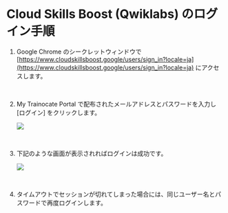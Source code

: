 # Cloud Skills Boost (Qwiklabs) のログイン手順

1. Google Chrome のシークレットウィンドウで [https://www.cloudskillsboost.google/users/sign_in?locale=ja](https://www.cloudskillsboost.google/users/sign_in?locale=ja) にアクセスします。

   <br />    

2. My Trainocate Portal で配布されたメールアドレスとパスワードを入力し [ログイン] をクリックします。  
   
   ![](https://lh4.googleusercontent.com/4u9BIj9hIGcfwtiviTVgSraepbfJsceVJXBGLgwTGq8Vy8kxRtCHKnPLT-f2wzTDEj1KDp3O1wdT3mrbWAtBoIjD0yBUGD2oXATzbYNRShMv9RbZI4vICifbPa_5G_eExPrV8kFPiCQDE-THNzRX3Q)  
      
   <br />
    
3. 下記のような画面が表示されればログインは成功です。  

   ![](https://lh3.googleusercontent.com/emI6x3VAG3UnYqRdRIFAkhcDLt2HRedhZ7JHk66aLM_dDtDegpda8c78RyxWsKdRibzEuRxEovCfjELhr4uRtErQOxvvBjLuIQfOkWdyd-iCH6Ft0bQ4GvMXFgRkLftTD_A20cCLJVS_7-EVTx-FObg)      
    
   <br />
    
4. タイムアウトでセッションが切れてしまった場合には、同じユーザー名とパスワードで再度ログインします。
